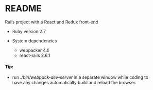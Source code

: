 # README

Rails project with a React and Redux front-end

- Ruby version 2.7

- System dependencies
  - webpacker 4.0
  - react-rails 2.6.1

#### Tip:

- run _./bin/webpack-dev-server_ in a separate window while coding to have any changes automatically build and reload the browser.
